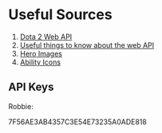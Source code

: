 Useful Sources
==============

1. [Dota 2 Web API](http://dev.dota2.com/showthread.php?t=47115)
1. [Useful things to know about the web API](http://dev.dota2.com/showthread.php?t=58317)
1. [Hero Images](http://dota2.gamepedia.com/Category:Hero_avatars)
1. [Ability Icons](http://dota2.gamepedia.com/Category:Ability_icons)

API Keys
--------

Robbie:

7F56AE3AB4357C3E54E73235A0ADE818